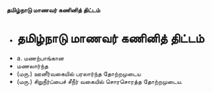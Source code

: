 **தமிழ்நாடு மாணவர் கணினித் திட்டம்**
- # தமிழ்நாடு மாணவர் கணினித் திட்டம்
- a. மணற்பாங்கான
- மணலார்ந்த
- (மரு.) ஊனீர்வகையில் பரலார்ந்த தோற்றமுடைய
- (மரு.) சிறுநீர்ப்பைச் சீநீர் வகையில் சொரசொரத்த தோற்றமுடைய.

